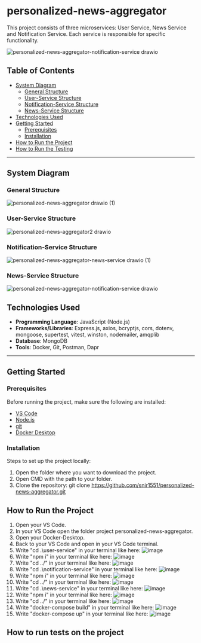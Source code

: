 # personalized-news-aggregator

This project consists of three microservices: User Service, News Service and Notification Service. Each service is responsible for specific functionality.






![personalized-news-aggregator-notification-service drawio](https://github.com/user-attachments/assets/2adb2e9d-2acb-483c-80a9-0e5af2e306ab)



## Table of Contents
- [System Diagram](#system-diagram)
  - [General Structure](#general-structure)
  - [User-Service Structure](#user-service-structure)
  - [Notification-Service Structure](#notification-service-structure)
  - [News-Service Structure](#news-service-structure)
- [Technologies Used](#technologies-used)
- [Getting Started](#getting-started)  
  - [Prerequisites](#prerequisites)  
  - [Installation](#installation)
- [How to Run the Project](#how-to-run-the-project)  
- [How to Run the Testing](#how-to-run-the-testing)

---

## System Diagram

### General Structure
![personalized-news-aggregator drawio (1)](https://github.com/user-attachments/assets/c4f9c13d-3ff2-48f3-86d8-7f9b609b616b)

### User-Service Structure
![personalized-news-aggregator2 drawio](https://github.com/user-attachments/assets/5836261a-1b6f-463b-887a-dad353c29cab)

### Notification-Service Structure
![personalized-news-aggregator-news-service drawio (1)](https://github.com/user-attachments/assets/b96cff25-6db4-4345-8430-dc423de4b416)

### News-Service Structure
![personalized-news-aggregator-notification-service drawio](https://github.com/user-attachments/assets/2adb2e9d-2acb-483c-80a9-0e5af2e306ab)

## Technologies Used
- **Programming Language**: JavaScript (Node.js) 
- **Frameworks/Libraries**: Express.js, axios, bcryptjs, cors, dotenv, mongoose, supertest, vitest, winston, nodemailer, amqplib  
- **Database**: MongoDB
- **Tools**: Docker, Git, Postman, Dapr


---

## Getting Started

### Prerequisites

Before running the project, make sure the following are installed:

- [VS Code](https://code.visualstudio.com/)
- [Node.js](https://nodejs.org/)
- [git](https://git-scm.com/downloads)
- [Docker Desktop](https://www.docker.com/products/docker-desktop/)

### Installation

Steps to set up the project locally:

1. Open the folder where you want to download the project.
2. Open CMD with the path to your folder.
3. Clone the repository:
   git clone https://github.com/snir1551/personalized-news-aggregator.git


## How to Run the Project

1. Open your VS Code.
2. In your VS Code open the folder project personalized-news-aggregator.
3. Open your Docker-Desktop.
4. Back to your VS Code and open in your VS Code terminal.
5. Write "cd .\user-service\" in your terminal like here:
    ![image](https://github.com/user-attachments/assets/967b28cc-543f-4c4b-9a09-f0a56d04fcfb)
6. Write "npm i" in your terminal like here:
    ![image](https://github.com/user-attachments/assets/9da5c21e-370f-4171-b96d-79ad6454ffa7)
7. Write "cd ../" in your terminal like here:
    ![image](https://github.com/user-attachments/assets/3117b50f-70ab-42e4-bcd3-b7811ca96bac)
8. Write "cd .\notification-service\" in your terminal like here:
    ![image](https://github.com/user-attachments/assets/7b9a5ed4-5606-4704-a4b6-7bde110385e8)
9. Write "npm i" in your terminal like here:
    ![image](https://github.com/user-attachments/assets/67341e45-9f51-4444-8313-11d5651be3b7)
10. Write "cd ../" in your terminal like here:
    ![image](https://github.com/user-attachments/assets/67b41628-820a-4caa-8435-f35f3fca121d)
11. Write "cd .\news-service\" in your terminal like here:
    ![image](https://github.com/user-attachments/assets/7cde8917-70d6-4104-8520-a92ca79b654b)
12. Write "npm i" in your terminal like here:
    ![image](https://github.com/user-attachments/assets/be973066-be20-40f2-8dd5-64ec1642b03f)
13. Write "cd ../" in your terminal like here:
    ![image](https://github.com/user-attachments/assets/2c9620d2-05ad-438c-bb97-0333e023a470)
14. Write "docker-compose build" in your terminal like here:
    ![image](https://github.com/user-attachments/assets/e703da75-aeea-42bf-be0b-b5b465b9c595)
15. Write "docker-compose up" in your terminal like here:
    ![image](https://github.com/user-attachments/assets/af87e23e-d3a6-4a9c-b15a-f219b923ff55)


## How to run tests on the project


